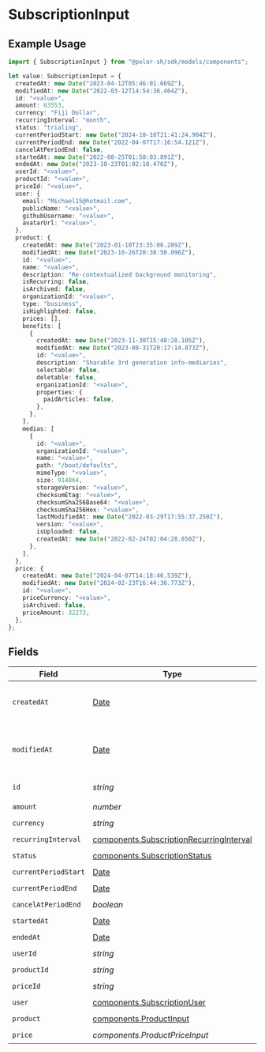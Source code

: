 # SubscriptionInput

## Example Usage

```typescript
import { SubscriptionInput } from "@polar-sh/sdk/models/components";

let value: SubscriptionInput = {
  createdAt: new Date("2023-04-12T05:46:01.669Z"),
  modifiedAt: new Date("2022-03-12T14:54:36.464Z"),
  id: "<value>",
  amount: 63553,
  currency: "Fiji Dollar",
  recurringInterval: "month",
  status: "trialing",
  currentPeriodStart: new Date("2024-10-18T21:41:24.904Z"),
  currentPeriodEnd: new Date("2022-04-07T17:16:54.121Z"),
  cancelAtPeriodEnd: false,
  startedAt: new Date("2022-08-25T01:50:03.891Z"),
  endedAt: new Date("2023-10-23T01:02:10.470Z"),
  userId: "<value>",
  productId: "<value>",
  priceId: "<value>",
  user: {
    email: "Michael15@hotmail.com",
    publicName: "<value>",
    githubUsername: "<value>",
    avatarUrl: "<value>",
  },
  product: {
    createdAt: new Date("2023-01-10T23:35:06.289Z"),
    modifiedAt: new Date("2023-10-26T20:38:50.096Z"),
    id: "<value>",
    name: "<value>",
    description: "Re-contextualized background monitoring",
    isRecurring: false,
    isArchived: false,
    organizationId: "<value>",
    type: "business",
    isHighlighted: false,
    prices: [],
    benefits: [
      {
        createdAt: new Date("2023-11-30T15:48:28.105Z"),
        modifiedAt: new Date("2023-08-31T20:17:14.873Z"),
        id: "<value>",
        description: "Sharable 3rd generation info-mediaries",
        selectable: false,
        deletable: false,
        organizationId: "<value>",
        properties: {
          paidArticles: false,
        },
      },
    ],
    medias: [
      {
        id: "<value>",
        organizationId: "<value>",
        name: "<value>",
        path: "/boot/defaults",
        mimeType: "<value>",
        size: 914864,
        storageVersion: "<value>",
        checksumEtag: "<value>",
        checksumSha256Base64: "<value>",
        checksumSha256Hex: "<value>",
        lastModifiedAt: new Date("2022-03-29T17:55:37.250Z"),
        version: "<value>",
        isUploaded: false,
        createdAt: new Date("2022-02-24T02:04:28.850Z"),
      },
    ],
  },
  price: {
    createdAt: new Date("2024-04-07T14:18:46.539Z"),
    modifiedAt: new Date("2024-02-23T16:44:36.773Z"),
    id: "<value>",
    priceCurrency: "<value>",
    isArchived: false,
    priceAmount: 32273,
  },
};
```

## Fields

| Field                                                                                                | Type                                                                                                 | Required                                                                                             | Description                                                                                          |
| ---------------------------------------------------------------------------------------------------- | ---------------------------------------------------------------------------------------------------- | ---------------------------------------------------------------------------------------------------- | ---------------------------------------------------------------------------------------------------- |
| `createdAt`                                                                                          | [Date](https://developer.mozilla.org/en-US/docs/Web/JavaScript/Reference/Global_Objects/Date)        | :heavy_check_mark:                                                                                   | Creation timestamp of the object.                                                                    |
| `modifiedAt`                                                                                         | [Date](https://developer.mozilla.org/en-US/docs/Web/JavaScript/Reference/Global_Objects/Date)        | :heavy_check_mark:                                                                                   | Last modification timestamp of the object.                                                           |
| `id`                                                                                                 | *string*                                                                                             | :heavy_check_mark:                                                                                   | The ID of the object.                                                                                |
| `amount`                                                                                             | *number*                                                                                             | :heavy_check_mark:                                                                                   | N/A                                                                                                  |
| `currency`                                                                                           | *string*                                                                                             | :heavy_check_mark:                                                                                   | N/A                                                                                                  |
| `recurringInterval`                                                                                  | [components.SubscriptionRecurringInterval](../../models/components/subscriptionrecurringinterval.md) | :heavy_check_mark:                                                                                   | N/A                                                                                                  |
| `status`                                                                                             | [components.SubscriptionStatus](../../models/components/subscriptionstatus.md)                       | :heavy_check_mark:                                                                                   | N/A                                                                                                  |
| `currentPeriodStart`                                                                                 | [Date](https://developer.mozilla.org/en-US/docs/Web/JavaScript/Reference/Global_Objects/Date)        | :heavy_check_mark:                                                                                   | N/A                                                                                                  |
| `currentPeriodEnd`                                                                                   | [Date](https://developer.mozilla.org/en-US/docs/Web/JavaScript/Reference/Global_Objects/Date)        | :heavy_check_mark:                                                                                   | N/A                                                                                                  |
| `cancelAtPeriodEnd`                                                                                  | *boolean*                                                                                            | :heavy_check_mark:                                                                                   | N/A                                                                                                  |
| `startedAt`                                                                                          | [Date](https://developer.mozilla.org/en-US/docs/Web/JavaScript/Reference/Global_Objects/Date)        | :heavy_check_mark:                                                                                   | N/A                                                                                                  |
| `endedAt`                                                                                            | [Date](https://developer.mozilla.org/en-US/docs/Web/JavaScript/Reference/Global_Objects/Date)        | :heavy_check_mark:                                                                                   | N/A                                                                                                  |
| `userId`                                                                                             | *string*                                                                                             | :heavy_check_mark:                                                                                   | N/A                                                                                                  |
| `productId`                                                                                          | *string*                                                                                             | :heavy_check_mark:                                                                                   | N/A                                                                                                  |
| `priceId`                                                                                            | *string*                                                                                             | :heavy_check_mark:                                                                                   | N/A                                                                                                  |
| `user`                                                                                               | [components.SubscriptionUser](../../models/components/subscriptionuser.md)                           | :heavy_check_mark:                                                                                   | N/A                                                                                                  |
| `product`                                                                                            | [components.ProductInput](../../models/components/productinput.md)                                   | :heavy_check_mark:                                                                                   | A product.                                                                                           |
| `price`                                                                                              | *components.ProductPriceInput*                                                                       | :heavy_check_mark:                                                                                   | N/A                                                                                                  |
